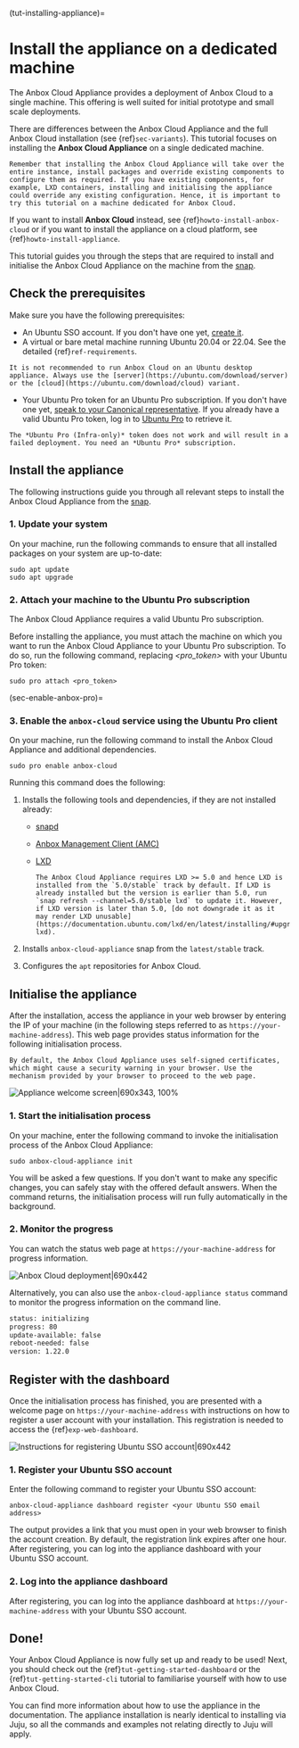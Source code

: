 (tut-installing-appliance)=
# Install the appliance on a dedicated machine

The Anbox Cloud Appliance provides a deployment of Anbox Cloud to a single machine. This offering is well suited for initial prototype and small scale deployments.

There are differences between the Anbox Cloud Appliance and the full Anbox Cloud installation (see {ref}`sec-variants`). This tutorial focuses on installing the **Anbox Cloud Appliance** on a single dedicated machine.

```{caution}
Remember that installing the Anbox Cloud Appliance will take over the entire instance, install packages and override existing components to configure them as required. If you have existing components, for example, LXD containers, installing and initialising the appliance could override any existing configuration. Hence, it is important to try this tutorial on a machine dedicated for Anbox Cloud.
```

If you want to install **Anbox Cloud** instead, see {ref}`howto-install-anbox-cloud` or if you want to install the appliance on a cloud platform, see {ref}`howto-install-appliance`.

This tutorial guides you through the steps that are required to install and initialise the Anbox Cloud Appliance on the machine from the [snap](https://snapcraft.io/anbox-cloud-appliance).

## Check the prerequisites

Make sure you have the following prerequisites:

* An Ubuntu SSO account. If you don't have one yet, [create it](https://login.ubuntu.com).
* A virtual or bare metal machine running Ubuntu 20.04 or 22.04. See the detailed {ref}`ref-requirements`.
```{caution}
It is not recommended to run Anbox Cloud on an Ubuntu desktop appliance. Always use the [server](https://ubuntu.com/download/server) or the [cloud](https://ubuntu.com/download/cloud) variant.
```
* Your Ubuntu Pro token for an Ubuntu Pro subscription. If you don't have one yet, [speak to your Canonical representative](https://anbox-cloud.io/contact-us). If you already have a valid Ubuntu Pro token, log in to [Ubuntu Pro](https://ubuntu.com/pro) to retrieve it.
```{caution}
The *Ubuntu Pro (Infra-only)* token does not work and will result in a failed deployment. You need an *Ubuntu Pro* subscription.
```

## Install the appliance

The following instructions guide you through all relevant steps to install the Anbox Cloud Appliance from the [snap](https://snapcraft.io/anbox-cloud-appliance).

### 1. Update your system

On your machine, run the following commands to ensure that all installed packages on your system are up-to-date:

    sudo apt update
    sudo apt upgrade

### 2. Attach your machine to the Ubuntu Pro subscription

The Anbox Cloud Appliance requires a valid Ubuntu Pro subscription.

Before installing the appliance, you must attach the machine on which you want to run the Anbox Cloud Appliance to your Ubuntu Pro subscription. To do so, run the following command, replacing *<pro_token>* with your Ubuntu Pro token:

    sudo pro attach <pro_token>

(sec-enable-anbox-pro)=
### 3. Enable the `anbox-cloud` service using the Ubuntu Pro client

On your machine, run the following command to install the Anbox Cloud Appliance and additional dependencies.

    sudo pro enable anbox-cloud

Running this command does the following:

1. Installs the following tools and dependencies, if they are not installed already:
    * [snapd](https://snapcraft.io/snapd)
    * [Anbox Management Client (AMC)](https://snapcraft.io/amc)
    * [LXD](https://snapcraft.io/lxd)

        ```{important}
        The Anbox Cloud Appliance requires LXD >= 5.0 and hence LXD is installed from the `5.0/stable` track by default. If LXD is already installed but the version is earlier than 5.0, run `snap refresh --channel=5.0/stable lxd` to update it. However, if LXD version is later than 5.0, [do not downgrade it as it may render LXD unusable](https://documentation.ubuntu.com/lxd/en/latest/installing/#upgrade-lxd).
        ```

1. Installs `anbox-cloud-appliance` snap from the `latest/stable` track.
1. Configures the `apt` repositories for Anbox Cloud.

## Initialise the appliance

After the installation, access the appliance in your web browser by entering the IP of your machine (in the following steps referred to as `https://your-machine-address`). This web page provides status information for the following initialisation process.

```{note}
By default, the Anbox Cloud Appliance uses self-signed certificates, which might cause a security warning in your browser. Use the mechanism provided by your browser to proceed to the web page.
```

![Appliance welcome screen|690x343, 100%](https://assets.ubuntu.com/v1/f35744dc-install_appliance_initialise.png)

### 1. Start the initialisation process

On your machine, enter the following command to invoke the initialisation process of the Anbox Cloud Appliance:

    sudo anbox-cloud-appliance init

You will be asked a few questions. If you don't want to make any specific changes, you can safely stay with the offered default answers. When the command returns, the initialisation process will run fully automatically in the background. 

### 2. Monitor the progress

You can watch the status web page at `https://your-machine-address` for progress information.

![Anbox Cloud deployment|690x442](https://assets.ubuntu.com/v1/279e12e3-install_appliance_status.png)

Alternatively, you can also use the `anbox-cloud-appliance status` command to monitor the progress information on the command line.

```bash
status: initializing
progress: 80
update-available: false
reboot-needed: false
version: 1.22.0
```

## Register with the dashboard

Once the initialisation process has finished, you are presented with a welcome page on `https://your-machine-address` with instructions on how to register a user account with your installation. This registration is needed to access the {ref}`exp-web-dashboard`.

![Instructions for registering Ubuntu SSO account|690x442](https://assets.ubuntu.com/v1/93b47634-install_appliance_register.png)

### 1. Register your Ubuntu SSO account

Enter the following command to register your Ubuntu SSO account:

    anbox-cloud-appliance dashboard register <your Ubuntu SSO email address>

The output provides a link that you must open in your web browser to finish the account creation. By default, the registration link expires after one hour. After registering, you can log into the appliance dashboard with your Ubuntu SSO account.

### 2. Log into the appliance dashboard

After registering, you can log into the appliance dashboard at `https://your-machine-address` with your Ubuntu SSO account.

## Done!

Your Anbox Cloud Appliance is now fully set up and ready to be used! Next, you should check out the {ref}`tut-getting-started-dashboard` or the {ref}`tut-getting-started-cli` tutorial to familiarise yourself with how to use Anbox Cloud.

You can find more information about how to use the appliance in the documentation. The appliance installation is nearly identical to installing via Juju, so all the commands and examples not relating directly to Juju will apply.
